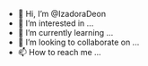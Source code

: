- 👋 Hi, I’m @IzadoraDeon
- 👀 I’m interested in ...
- 🌱 I’m currently learning ...
- 💞️ I’m looking to collaborate on ...
- 📫 How to reach me ...

<!---
IzadoraDeon/IzadoraDeon is a ✨ special ✨ repository because its `README.md` (this file) appears on your GitHub profile.
You can click the Preview link to take a look at your changes.
--->
